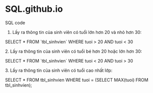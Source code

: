 # SQL.github.io
SQL code

1. Lấy ra thông tin của sinh viên có tuổi lớn hơn 20 và nhỏ hơn 30: 
<p> SELECT * FROM `tbl_sinhvien` WHERE tuoi > 20 AND tuoi < 30 </p> 
2. Lấy ra thông tin của sinh viên có tuổi bé hơn 20 hoặc lớn hơn 30: 
<p> SELECT * FROM `tbl_sinhvien` WHERE tuoi < 20 AND tuoi > 30 </p>
3. Lấy ra thông tin của sinh viên có tuổi cao nhất lớp: 
 <p>SELECT * FROM tbl_sinhvien WHERE tuoi = (SELECT MAX(tuoi) FROM tbl_sinhvien); </p>

